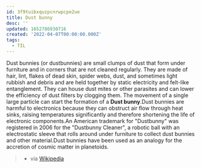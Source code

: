 ```yaml
---
id: 3f9tuibxquzpcnrwpcpe2ue
title: Dust bunny
desc: ''
updated: 1652786930716
created: '2022-04-07T00:00:00.000Z'
tags:
  - TIL
---
```


Dust bunnies (or dustbunnies) are small clumps of dust that form under furniture and in corners that are not cleaned regularly. They are made of hair, lint, flakes of dead skin, spider webs, dust, and sometimes light rubbish and debris and are held together by static electricity and felt-like entanglement. They can house dust mites or other parasites and can lower the efficiency of dust filters by clogging them. The movement of a single large particle can start the formation of a **Dust bunny**.Dust bunnies are harmful to electronics because they can obstruct air flow through heat sinks, raising temperatures significantly and therefore shortening the life of electronic components.An American trademark for "Dustbunny" was registered in 2006 for the "Dustbunny Cleaner", a robotic ball with an electrostatic sleeve that rolls around under furniture to collect dust bunnies and other material.Dust bunnies have been used as an analogy for the accretion of cosmic matter in planetoids. 
> - via [Wikipedia](https://en.wikipedia.org/wiki/Dust%20bunny)
